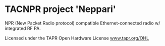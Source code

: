 # TACNPR project 'Neppari'

NPR (New Packet Radio protocol) compatible Ethernet-connected radio w/ integrated RF PA.

Licensed under the TAPR Open Hardware License 
www.tapr.org/OHL
